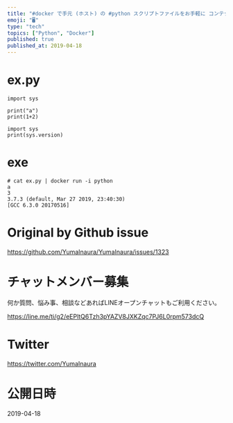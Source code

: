 ```yaml
---
title: "#docker で手元 (ホスト) の #python スクリプトファイルをお手軽に コンテナで実行するコマンド例"
emoji: "🖥"
type: "tech"
topics: ["Python", "Docker"]
published: true
published_at: 2019-04-18
---
```


# ex.py

```
import sys

print("a")
print(1+2)

import sys
print(sys.version)
```

# exe

```
# cat ex.py | docker run -i python
a
3
3.7.3 (default, Mar 27 2019, 23:40:30)
[GCC 6.3.0 20170516]
```

# Original by Github issue

https://github.com/YumaInaura/YumaInaura/issues/1323








<!-- Update From Qiita API -->

# チャットメンバー募集


何か質問、悩み事、相談などあればLINEオープンチャットもご利用ください。

https://line.me/ti/g2/eEPltQ6Tzh3pYAZV8JXKZqc7PJ6L0rpm573dcQ





# Twitter


https://twitter.com/YumaInaura


<!-- Update From Qiita API -->



# 公開日時

2019-04-18
